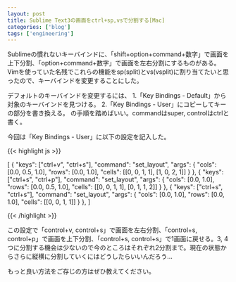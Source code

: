 ```yaml
---
layout: post
title: Sublime Text3の画面をctrl+sp,vsで分割する[Mac]
categories: ['blog']
tags: ['engineering']
---
```


Sublimeの慣れないキーバインドに、「shift+option+command+数字」で画面を上下分割、「option+command+数字」で画面を左右分割にするものがある。Vimを使っていた名残でこれらの機能をsp(split)とvs(vsplit)に割り当てたいと思ったので、キーバインドを変更することにした。

デフォルトのキーバインドを変更するには、
1.「Key Bindings - Default」から対象のキーバインドを見つける。
2.「Key Bindings - User」にコピーしてキーの部分を書き換える。
の手順を踏めばいい。commandはsuper, controlはctrlと書く。

今回は「Key Bindings - User」に以下の設定を記入した。

{{< highlight js >}}

[
    {
        "keys": ["ctrl+v", "ctrl+s"],
        "command": "set_layout",
        "args":
        {
            "cols": [0.0, 0.5, 1.0],
            "rows": [0.0, 1.0],
            "cells": [[0, 0, 1, 1], [1, 0, 2, 1]]
        }
    },
    {
        "keys": ["ctrl+s", "ctrl+p"],
        "command": "set_layout",
        "args":
        {
            "cols": [0.0, 1.0],
            "rows": [0.0, 0.5, 1.0],
            "cells": [[0, 0, 1, 1], [0, 1, 1, 2]]
        }
    },
    {
        "keys": ["ctrl+s", "ctrl+s"],
        "command": "set_layout",
        "args":
        {
            "cols": [0.0, 1.0],
            "rows": [0.0, 1.0],
            "cells": [[0, 0, 1, 1]]
        }
    },
]

{{< /highlight >}}

この設定で「control+v, control+s」で画面を左右分割、「control+s, control+p」で画面を上下分割、「control+s, control+s」で1画面に戻せる。3, 4つに分割する機会は少ないので今のところはそれぞれ2分割まで。現在の状態からさらに縦横に分割していくにはどうしたらいいんだろう...

もっと良い方法をご存じの方はぜひ教えてください。